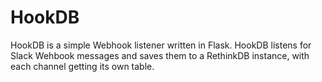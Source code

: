 # HookDB

HookDB is a simple Webhook listener written in Flask. HookDB listens for Slack Wehbook messages and saves them to a RethinkDB instance, with each channel getting its own table.